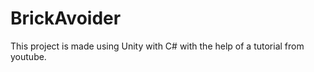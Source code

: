 # BrickAvoider

This project is made using Unity with C# with the help of a tutorial from youtube.


